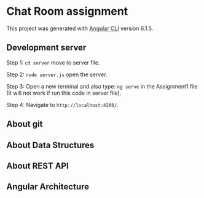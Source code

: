 # Chat Room assignment

This project was generated with [Angular CLI](https://github.com/angular/angular-cli) version 6.1.5.

## Development server

Step 1: `cd server` move to server file.

Step 2: `node server.js` open the server.

Step 3: Open a new terminal and also type: `ng serve` in the Assignment1 file (It will not work if run this code in server file).

Step 4: Navigate to `http://localhost:4200/`.

## About git

## About Data Structures

## About REST API	

## Angular Architecture